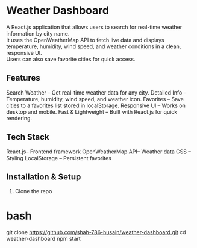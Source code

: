 # Weather Dashboard
A React.js application that allows users to search for real-time weather information by city name.  
It uses the OpenWeatherMap API to fetch live data and displays temperature, humidity, wind speed, and weather conditions in a clean, responsive UI.  
Users can also save favorite cities for quick access.



##  Features
Search Weather – Get real-time weather data for any city.
Detailed Info – Temperature, humidity, wind speed, and weather icon.
Favorites – Save cities to a favorites list stored in localStorage.
Responsive UI – Works on desktop and mobile.
Fast & Lightweight – Built with React.js for quick rendering.



##  Tech Stack
React.js– Frontend framework
OpenWeatherMap API– Weather data
CSS – Styling
LocalStorage – Persistent favorites


## Installation & Setup
1. Clone the repo
# bash
git clone https://github.com/shah-786-husain/weather-dashboard.git
cd weather-dashboard
npm start
